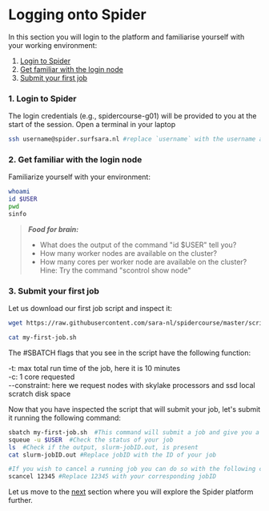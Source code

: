 # Logging onto Spider

In this section you will login to the platform and familiarise yourself with your working environment:

1. [Login to Spider](#spider-login)
2. [Get familiar with the login node](#spider-env)
3. [Submit your first job](#job-submit)

### <a name="spider-login"></a> 1. Login to Spider

The login credentials (e.g., spidercourse-g01) will be provided to you at the start of the session. Open a terminal in your laptop 
    
 ```sh
 ssh username@spider.surfsara.nl #replace `username` with the username assigned to you
 ```
  
### <a name="spider-env"></a> 2. Get familiar with the login node

Familiarize yourself with your environment:

 ```sh
 whoami
 id $USER
 pwd
 sinfo
```

> **_Food for brain:_**
>
> * What does the output of the command "id $USER" tell you?
> * How many worker nodes are available on the cluster?
> * How many cores per worker node are available on the cluster? Hine: Try the command "scontrol show node"


### <a name="job-submit"></a> 3. Submit your first job

Let us download our first job script and inspect it:
  
 ```sh
 wget https://raw.githubusercontent.com/sara-nl/spidercourse/master/scripts/my-first-job.sh

 cat my-first-job.sh
 ```
 The #SBATCH flags that you see in the script have the following function:
 
 -t: max total run time of the job, here it is 10 minutes  
 -c: 1 core requested   
 --constraint: here we request nodes with skylake processors and ssd local scratch disk space
 
Now that you have inspected the script that will submit your job, let's submit it running the following command:
  
 ```sh
 sbatch my-first-job.sh  #This command will submit a job and give you a unique jobID in return
 squeue -u $USER  #Check the status of your job
 ls  #Check if the output, slurm-jobID.out, is present
 cat slurm-jobID.out #Replace jobID with the ID of your job
 
 #If you wish to cancel a running job you can do so with the following command
 scancel 12345 #Replace 12345 with your corresponding jobID
 ```
 
Let us move to the [next](https://github.com/sara-nl/spidercourse/blob/master/demo-spider-roles.md) section where you will explore the Spider platform further.
